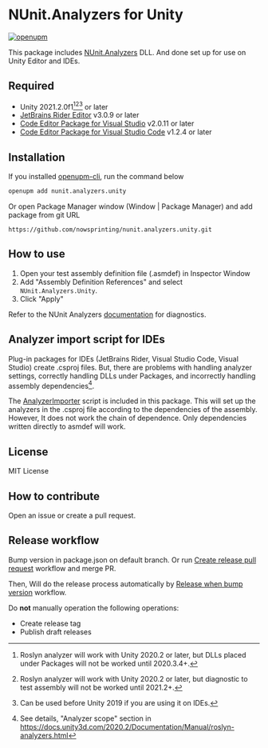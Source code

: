 # NUnit.Analyzers for Unity

[![openupm](https://img.shields.io/npm/v/nunit.analyzers.unity?label=openupm&registry_uri=https://package.openupm.com)](https://openupm.com/packages/nunit.analyzers.unity/)

This package includes [NUnit.Analyzers](https://github.com/nunit/nunit.analyzers) DLL. And done set up for use on Unity
Editor and IDEs.


## Required

* Unity 2021.2.0f1[^1][^2][^3] or later
* [JetBrains Rider Editor](https://docs.unity3d.com/Packages/com.unity.ide.rider@latest) v3.0.9 or later
* [Code Editor Package for Visual Studio](https://docs.unity3d.com/Packages/com.unity.ide.visualstudio@latest) v2.0.11 or later
* [Code Editor Package for Visual Studio Code](https://docs.unity3d.com/Packages/com.unity.ide.vscode@latest) v1.2.4 or later

[^1]: Roslyn analyzer will work with Unity 2020.2 or later, but DLLs placed under Packages will not be worked until 2020.3.4+.
[^2]: Roslyn analyzer will work with Unity 2020.2 or later, but diagnostic to test assembly will not be worked until 2021.2+.
[^3]: Can be used before Unity 2019 if you are using it on IDEs.


## Installation

If you installed [openupm-cli](https://github.com/openupm/openupm-cli), run the command below

```bash
openupm add nunit.analyzers.unity
```

Or open Package Manager window (Window | Package Manager) and add package from git URL

```
https://github.com/nowsprinting/nunit.analyzers.unity.git
```


## How to use

1. Open your test assembly definition file (.asmdef) in Inspector Window
2. Add "Assembly Definition References" and select `NUnit.Analyzers.Unity`.
3. Click "Apply"

Refer to the NUnit Analyzers [documentation](https://github.com/nunit/nunit.analyzers/blob/master/documentation/index.md) for diagnostics.


## Analyzer import script for IDEs

Plug-in packages for IDEs (JetBrains Rider, Visual Studio Code, Visual Studio) create .csproj files.
But, there are problems with handling analyzer settings, correctly handling DLLs under Packages, and incorrectly handling assembly dependencies[^4].

[^4]: See details, "Analyzer scope" section in https://docs.unity3d.com/2020.2/Documentation/Manual/roslyn-analyzers.html

The [AnalyzerImporter](https://gist.github.com/nowsprinting/d303785b006f6c1ebd5dd12ecbe1a4ec) script is included in this package.
This will set up the analyzers in the .csproj file according to the dependencies of the assembly.
However, It does not work the chain of dependence. Only dependencies written directly to asmdef will work.


## License

MIT License


## How to contribute

Open an issue or create a pull request.


## Release workflow

Bump version in package.json on default branch.
Or run [Create release pull request](https://github.com/nowsprinting/nunit.analyzers.unity/actions/workflows/create_release_pr.yml) workflow and merge PR.

Then, Will do the release process automatically by [Release when bump version](.github/workflows/release_when_bump_version.yml) workflow.

Do **not** manually operation the following operations:

- Create release tag
- Publish draft releases